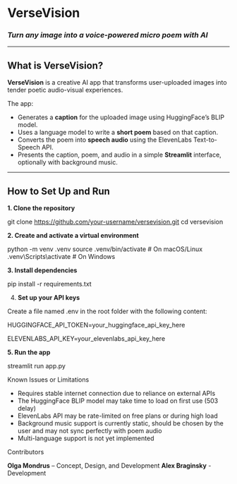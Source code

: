 # VerseVision

### *Turn any image into a voice-powered micro poem with AI*

---

## What is VerseVision?

**VerseVision** is a creative AI app that transforms user-uploaded images into tender poetic audio-visual experiences. 

The app:

- Generates a **caption** for the uploaded image using HuggingFace’s BLIP model.
- Uses a language model to write a **short poem** based on that caption.
- Converts the poem into **speech audio** using the ElevenLabs Text-to-Speech API.
- Presents the caption, poem, and audio in a simple **Streamlit** interface, optionally with background music.

---

## How to Set Up and Run

**1. Clone the repository**

git clone https://github.com/your-username/versevision.git
cd versevision

**2. Create and activate a virtual environment**

python -m venv .venv
source .venv/bin/activate        # On macOS/Linux
.venv\Scripts\activate           # On Windows

**3. Install dependencies**

pip install -r requirements.txt

4. **Set up your API keys**

Create a file named .env in the root folder with the following content:

HUGGINGFACE_API_TOKEN=your_huggingface_api_key_here

ELEVENLABS_API_KEY=your_elevenlabs_api_key_here

**5. Run the app**

streamlit run app.py


Known Issues or Limitations
 - Requires stable internet connection due to reliance on external APIs
 - The HuggingFace BLIP model may take time to load on first use (503 delay)
 - ElevenLabs API may be rate-limited on free plans or during high load
 - Background music support is currently static, should be chosen by the user and may not sync perfectly with poem audio
 - Multi-language support is not yet implemented

Contributors

**Olga Mondrus** – Concept, Design, and Development
**Alex Braginsky** - Development
